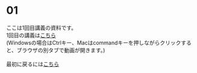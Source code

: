 # 01
ここは1回目講義の資料です。</br>
1回目の講義は[こちら](https://youtu.be/d3muQSLv17c) </br>
(Windowsの場合はCtrlキー、Macはcommandキーを押しながらクリックすると、ブラウザの別タブで動画が開きます。)</br>
</br>
最初に戻るには[こちら](https://github.com/kerokerodasu-collab/2025_grad_stat/blob/main/README.md#2025_grad_stat)
